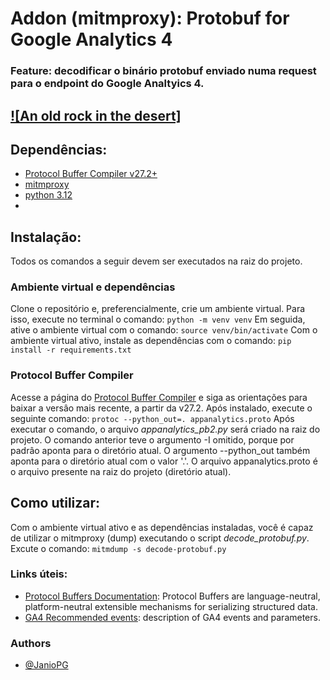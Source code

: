 
# Addon (mitmproxy): Protobuf for Google Analytics 4

### Feature: decodificar o binário protobuf enviado numa request para o endpoint do Google Analtyics 4.

[![An old rock in the desert]](https://drive.google.com/thumbnail?id=1CTREP-b2s0EA9IFtMcVT3uxirjAa18D2&sz=w700)
---

## Dependências:
- [Protocol Buffer Compiler v27.2+](https://grpc.io/docs/protoc-installation/)
- [mitmproxy](https://mitmproxy.org/)
- [python 3.12](https://www.python.org/)
- 
## Instalação:
Todos os comandos a seguir devem ser executados na raiz do projeto.
### Ambiente virtual e dependências
Clone o repositório e, preferencialmente, crie um ambiente virtual.
Para isso, execute no terminal o comando:
`python -m venv venv`
Em seguida, ative o ambiente virtual com o comando:
`source venv/bin/activate`
Com o ambiente virtual ativo, instale as dependências com o comando:
`pip install -r requirements.txt`

### Protocol Buffer Compiler
Acesse a página do [Protocol Buffer Compiler](https://grpc.io/docs/protoc-installation/) e siga as orientações para baixar a versâo mais recente, a partir da v27.2.
Após instalado, execute o seguinte comando:
`protoc --python_out=. appanalytics.proto`
Após executar o comando, o arquivo *appanalytics_pb2.py* será criado na raiz do projeto.
O comando anterior teve o argumento -I omitido, porque por padrâo aponta para o diretório atual. O argumento --python_out também aponta para o diretório atual com o valor '.'.
O arquivo appanalytics.proto é o arquivo presente na raiz do projeto (diretório atual).

## Como utilizar:
Com o ambiente virtual ativo e as dependências instaladas, você é capaz de utilizar o mitmproxy (dump) executando o script *decode_protobuf.py*.
Excute o comando:
`mitmdump -s decode-protobuf.py`

### Links úteis:
- [Protocol Buffers Documentation](https://protobuf.dev/): Protocol Buffers are language-neutral, platform-neutral extensible mechanisms for serializing structured data.
- [GA4 Recommended events](https://developers.google.com/analytics/devguides/collection/ga4/reference/events?client_type=gtag): description of GA4 events and parameters.

### Authors
- [@JanioPG](https://github.com/JanioPG)
